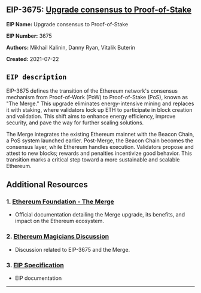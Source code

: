## EIP-3675: [Upgrade consensus to Proof-of-Stake](https://eips.ethereum.org/EIPS/eip-3675)

**EIP Name:** Upgrade consensus to Proof-of-Stake


**EIP Number:** 3675


**Authors:** Mikhail Kalinin, Danny Ryan, Vitalik Buterin


**Created:** 2021-07-22


## `EIP description`

EIP-3675 defines the transition of the Ethereum network's consensus mechanism from Proof-of-Work (PoW) to Proof-of-Stake (PoS), known as "The Merge." This upgrade eliminates energy-intensive mining and replaces it with staking, where validators lock up ETH to participate in block creation and validation. This shift aims to enhance energy efficiency, improve security, and pave the way for further scaling solutions.

The Merge integrates the existing Ethereum mainnet with the Beacon Chain, a PoS system launched earlier. Post-Merge, the Beacon Chain becomes the consensus layer, while Ethereum handles execution. Validators propose and attest to new blocks; rewards and penalties incentivize good behavior. This transition marks a critical step toward a more sustainable and scalable Ethereum.


## Additional Resources

### 1. [Ethereum Foundation - The Merge](https://ethereum.org/en/upgrades/merge/)
- Official documentation detailing the Merge upgrade, its benefits, and impact on the Ethereum ecosystem.

### 2. [Ethereum Magicians Discussion](https://ethereum-magicians.org/t/eip-3675-upgrade-consensus-to-proof-of-stake/6706)
- Discussion related to EIP-3675 and the Merge.

### 3. [EIP Specification](https://eips.ethereum.org/EIPS/eip-3675)
- EIP documentation

---
